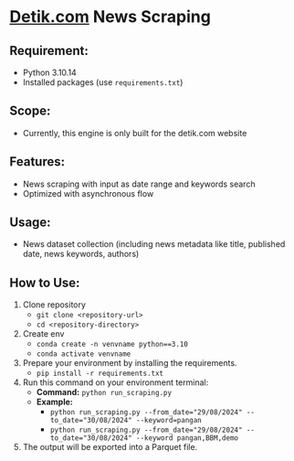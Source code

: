 # [Detik.com](https://www.detik.com/) News Scraping


## Requirement:
- Python 3.10.14
- Installed packages (use `requirements.txt`)

## Scope:
- Currently, this engine is only built for the detik.com website

## Features:
- News scraping with input as date range and keywords search
- Optimized with asynchronous flow

## Usage:
- News dataset collection (including news metadata like title, published date, news keywords, authors)

## How to Use:
1. Clone repository
   - `git clone <repository-url>`
   - `cd <repository-directory>`
2. Create env
   - `conda create -n venvname python==3.10`
   - `conda activate venvname`
3. Prepare your environment by installing the requirements.
   - `pip install -r requirements.txt`
4. Run this command on your environment terminal:
   - **Command:** `python run_scraping.py`
   - **Example:** 
     - `python run_scraping.py --from_date="29/08/2024" --to_date="30/08/2024" --keyword=pangan`
     - `python run_scraping.py --from_date="29/08/2024" --to_date="30/08/2024" --keyword pangan,BBM,demo`
5. The output will be exported into a Parquet file.
